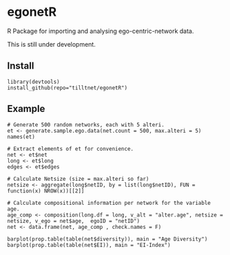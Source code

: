 egonetR
=======

R Package for importing and analysing ego-centric-network data.

This is still under development.


Install
-------
    library(devtools)
    install_github(repo="tilltnet/egonetR")


Example
-------

    # Generate 500 random networks, each with 5 alteri.
    et <- generate.sample.ego.data(net.count = 500, max.alteri = 5)
    names(et)
    
    # Extract elements of et for convenience.
    net <- et$net
    long <- et$long
    edges <- et$edges
    
    # Calculate Netsize (size = max.alteri so far)
    netsize <- aggregate(long$netID, by = list(long$netID), FUN = function(x) NROW(x))[[2]]
    
    # Calculate compositional information per network for the variable age.
    age_comp <- composition(long.df = long, v_alt = "alter.age", netsize = netsize, v_ego = net$age,  egoID = "netID")
    net <- data.frame(net, age_comp , check.names = F)
    
    barplot(prop.table(table(net$diversity)), main = "Age Diversity")
    barplot(prop.table(table(net$EI)), main = "EI-Index")
